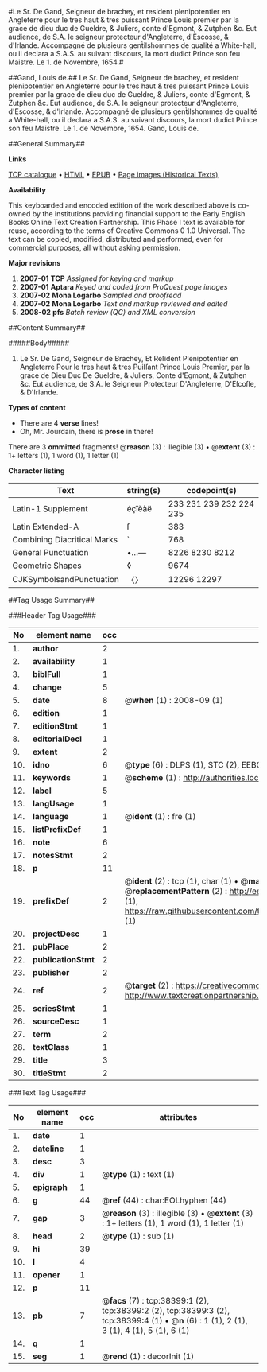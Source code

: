 #Le Sr. De Gand, Seigneur de brachey, et resident plenipotentier en Angleterre pour le tres haut & tres puissant Prince Louis premier par la grace de dieu duc de Gueldre, & Juliers, conte d'Egmont, & Zutphen &c. Eut audience, de S.A. le seigneur protecteur d'Angleterre, d'Escosse, & d'Irlande. Accompagné de plusieurs gent̀ilshommes de qualité a White-hall, ou il declara a S.A.S. au suivant discours, la mort dudict Prince son feu Maistre. Le 1. de Novembre, 1654.#

##Gand, Louis de.##
Le Sr. De Gand, Seigneur de brachey, et resident plenipotentier en Angleterre pour le tres haut & tres puissant Prince Louis premier par la grace de dieu duc de Gueldre, & Juliers, conte d'Egmont, & Zutphen &c. Eut audience, de S.A. le seigneur protecteur d'Angleterre, d'Escosse, & d'Irlande. Accompagné de plusieurs gent̀ilshommes de qualité a White-hall, ou il declara a S.A.S. au suivant discours, la mort dudict Prince son feu Maistre. Le 1. de Novembre, 1654.
Gand, Louis de.

##General Summary##

**Links**

[TCP catalogue](http://www.ota.ox.ac.uk/tcp/)  • 
[HTML](http://tei.it.ox.ac.uk/tcp/Texts-HTML/free/A42/A42094.html)  • 
[EPUB](http://tei.it.ox.ac.uk/tcp/Texts-EPUB/free/A42/A42094.epub) • 
[Page images (Historical Texts)](https://data.historicaltexts.jisc.ac.uk/view?pubId=eebo-99833921e&pageId=eebo-99833921e-38399-1)

**Availability**

This keyboarded and encoded edition of the
	       work described above is co-owned by the institutions
	       providing financial support to the Early English Books
	       Online Text Creation Partnership. This Phase I text is
	       available for reuse, according to the terms of Creative
	       Commons 0 1.0 Universal. The text can be copied,
	       modified, distributed and performed, even for
	       commercial purposes, all without asking permission.

**Major revisions**

1. __2007-01__ __TCP__ *Assigned for keying and markup*
1. __2007-01__ __Aptara__ *Keyed and coded from ProQuest page images*
1. __2007-02__ __Mona Logarbo__ *Sampled and proofread*
1. __2007-02__ __Mona Logarbo__ *Text and markup reviewed and edited*
1. __2008-02__ __pfs__ *Batch review (QC) and XML conversion*

##Content Summary##

#####Body#####

1. Le Sr. De Gand, Seigneur de Brachey,
Et Reſident Plenipotentier en Angleterre
Pour le tres haut & tres Puiſſant Prince
Louis Premier, par la grace de Dieu
Duc De Gueldre, & Juliers,
Conte d'Egmont, & Zutphen &c.
Eut audience, de S.A. le Seigneur Protecteur
D'Angleterre, D'Eſcoſſe, & D'Irlande.

**Types of content**

  * There are 4 **verse** lines!
  * Oh, Mr. Jourdain, there is **prose** in there!

There are 3 **ommitted** fragments! 
 @__reason__ (3) : illegible (3)  •  @__extent__ (3) : 1+ letters (1), 1 word (1), 1 letter (1)

**Character listing**


|Text|string(s)|codepoint(s)|
|---|---|---|
|Latin-1 Supplement|éçïèàë|233 231 239 232 224 235|
|Latin Extended-A|ſ|383|
|Combining             Diacritical Marks|̀|768|
|General Punctuation|•…—|8226 8230 8212|
|Geometric Shapes|◊|9674|
|CJKSymbolsandPunctuation|〈〉|12296 12297|

##Tag Usage Summary##

###Header Tag Usage###

|No|element name|occ|attributes|
|---|---|---|---|
|1.|__author__|2||
|2.|__availability__|1||
|3.|__biblFull__|1||
|4.|__change__|5||
|5.|__date__|8| @__when__ (1) : 2008-09 (1)|
|6.|__edition__|1||
|7.|__editionStmt__|1||
|8.|__editorialDecl__|1||
|9.|__extent__|2||
|10.|__idno__|6| @__type__ (6) : DLPS (1), STC (2), EEBO-CITATION (1), PROQUEST (1), VID (1)|
|11.|__keywords__|1| @__scheme__ (1) : http://authorities.loc.gov/ (1)|
|12.|__label__|5||
|13.|__langUsage__|1||
|14.|__language__|1| @__ident__ (1) : fre (1)|
|15.|__listPrefixDef__|1||
|16.|__note__|6||
|17.|__notesStmt__|2||
|18.|__p__|11||
|19.|__prefixDef__|2| @__ident__ (2) : tcp (1), char (1)  •  @__matchPattern__ (2) : ([0-9\-]+):([0-9IVX]+) (1), (.+) (1)  •  @__replacementPattern__ (2) : http://eebo.chadwyck.com/downloadtiff?vid=$1&page=$2 (1), https://raw.githubusercontent.com/textcreationpartnership/Texts/master/tcpchars.xml#$1 (1)|
|20.|__projectDesc__|1||
|21.|__pubPlace__|2||
|22.|__publicationStmt__|2||
|23.|__publisher__|2||
|24.|__ref__|2| @__target__ (2) : https://creativecommons.org/publicdomain/zero/1.0/ (1), http://www.textcreationpartnership.org/docs/. (1)|
|25.|__seriesStmt__|1||
|26.|__sourceDesc__|1||
|27.|__term__|2||
|28.|__textClass__|1||
|29.|__title__|3||
|30.|__titleStmt__|2||


###Text Tag Usage###

|No|element name|occ|attributes|
|---|---|---|---|
|1.|__date__|1||
|2.|__dateline__|1||
|3.|__desc__|3||
|4.|__div__|1| @__type__ (1) : text (1)|
|5.|__epigraph__|1||
|6.|__g__|44| @__ref__ (44) : char:EOLhyphen (44)|
|7.|__gap__|3| @__reason__ (3) : illegible (3)  •  @__extent__ (3) : 1+ letters (1), 1 word (1), 1 letter (1)|
|8.|__head__|2| @__type__ (1) : sub (1)|
|9.|__hi__|39||
|10.|__l__|4||
|11.|__opener__|1||
|12.|__p__|11||
|13.|__pb__|7| @__facs__ (7) : tcp:38399:1 (2), tcp:38399:2 (2), tcp:38399:3 (2), tcp:38399:4 (1)  •  @__n__ (6) : 1 (1), 2 (1), 3 (1), 4 (1), 5 (1), 6 (1)|
|14.|__q__|1||
|15.|__seg__|1| @__rend__ (1) : decorInit (1)|
